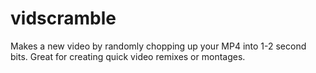 # vidscramble
Makes a new video by randomly chopping up your MP4 into 1-2 second bits. Great for creating quick video remixes or montages.
